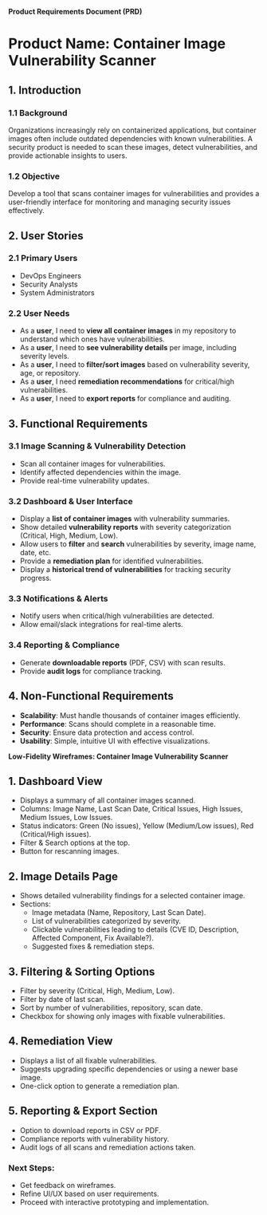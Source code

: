 **Product Requirements Document (PRD)**

# **Product Name:** Container Image Vulnerability Scanner

## **1. Introduction**
### **1.1 Background**
Organizations increasingly rely on containerized applications, but container images often include outdated dependencies with known vulnerabilities. A security product is needed to scan these images, detect vulnerabilities, and provide actionable insights to users.

### **1.2 Objective**
Develop a tool that scans container images for vulnerabilities and provides a user-friendly interface for monitoring and managing security issues effectively.

## **2. User Stories**
### **2.1 Primary Users**
- DevOps Engineers
- Security Analysts
- System Administrators

### **2.2 User Needs**
- As a **user**, I need to **view all container images** in my repository to understand which ones have vulnerabilities.
- As a **user**, I need to **see vulnerability details** per image, including severity levels.
- As a **user**, I need to **filter/sort images** based on vulnerability severity, age, or repository.
- As a **user**, I need **remediation recommendations** for critical/high vulnerabilities.
- As a **user**, I need to **export reports** for compliance and auditing.

## **3. Functional Requirements**
### **3.1 Image Scanning & Vulnerability Detection**
- Scan all container images for vulnerabilities.
- Identify affected dependencies within the image.
- Provide real-time vulnerability updates.

### **3.2 Dashboard & User Interface**
- Display a **list of container images** with vulnerability summaries.
- Show detailed **vulnerability reports** with severity categorization (Critical, High, Medium, Low).
- Allow users to **filter** and **search** vulnerabilities by severity, image name, date, etc.
- Provide a **remediation plan** for identified vulnerabilities.
- Display a **historical trend of vulnerabilities** for tracking security progress.

### **3.3 Notifications & Alerts**
- Notify users when critical/high vulnerabilities are detected.
- Allow email/slack integrations for real-time alerts.

### **3.4 Reporting & Compliance**
- Generate **downloadable reports** (PDF, CSV) with scan results.
- Provide **audit logs** for compliance tracking.

## **4. Non-Functional Requirements**
- **Scalability**: Must handle thousands of container images efficiently.
- **Performance**: Scans should complete in a reasonable time.
- **Security**: Ensure data protection and access control.
- **Usability**: Simple, intuitive UI with effective visualizations.

**Low-Fidelity Wireframes: Container Image Vulnerability Scanner**

## **1. Dashboard View**
- Displays a summary of all container images scanned.
- Columns: Image Name, Last Scan Date, Critical Issues, High Issues, Medium Issues, Low Issues.
- Status indicators: Green (No issues), Yellow (Medium/Low issues), Red (Critical/High issues).
- Filter & Search options at the top.
- Button for rescanning images.

## **2. Image Details Page**
- Shows detailed vulnerability findings for a selected container image.
- Sections:
  - Image metadata (Name, Repository, Last Scan Date).
  - List of vulnerabilities categorized by severity.
  - Clickable vulnerabilities leading to details (CVE ID, Description, Affected Component, Fix Available?).
  - Suggested fixes & remediation steps.

## **3. Filtering & Sorting Options**
- Filter by severity (Critical, High, Medium, Low).
- Filter by date of last scan.
- Sort by number of vulnerabilities, repository, scan date.
- Checkbox for showing only images with fixable vulnerabilities.

## **4. Remediation View**
- Displays a list of all fixable vulnerabilities.
- Suggests upgrading specific dependencies or using a newer base image.
- One-click option to generate a remediation plan.

## **5. Reporting & Export Section**
- Option to download reports in CSV or PDF.
- Compliance reports with vulnerability history.
- Audit logs of all scans and remediation actions taken.

### **Next Steps:**
- Get feedback on wireframes.
- Refine UI/UX based on user requirements.
- Proceed with interactive prototyping and implementation.

